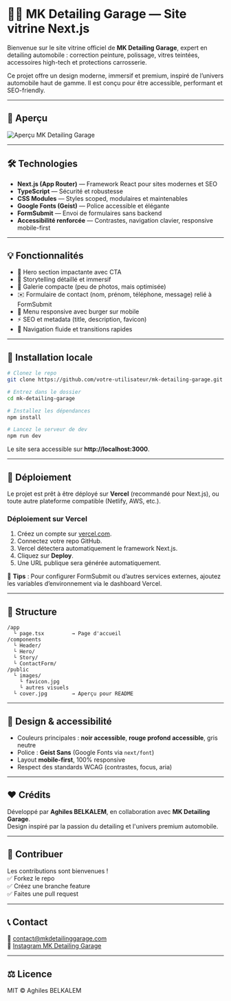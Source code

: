 # 🚗✨ MK Detailing Garage — Site vitrine Next.js

Bienvenue sur le site vitrine officiel de **MK Detailing Garage**, expert en detailing automobile : correction peinture, polissage, vitres teintées, accessoires high-tech et protections carrosserie.

Ce projet offre un design moderne, immersif et premium, inspiré de l’univers automobile haut de gamme. Il est conçu pour être accessible, performant et SEO-friendly.

---

## 🌟 Aperçu

![Aperçu MK Detailing Garage](./public/images/cover.jpg)

---

## 🛠️ Technologies

- **Next.js (App Router)** — Framework React pour sites modernes et SEO
- **TypeScript** — Sécurité et robustesse
- **CSS Modules** — Styles scoped, modulaires et maintenables
- **Google Fonts (Geist)** — Police accessible et élégante
- **FormSubmit** — Envoi de formulaires sans backend
- **Accessibilité renforcée** — Contrastes, navigation clavier, responsive mobile-first

---

## 💡 Fonctionnalités

- 🎯 Hero section impactante avec CTA
- 🧾 Storytelling détaillé et immersif
- 📸 Galerie compacte (peu de photos, mais optimisée)
- ✉️ Formulaire de contact (nom, prénom, téléphone, message) relié à FormSubmit
- 📱 Menu responsive avec burger sur mobile
- ⚡ SEO et metadata (title, description, favicon)
- 🚀 Navigation fluide et transitions rapides

---

## 🚀 Installation locale

```bash
# Clonez le repo
git clone https://github.com/votre-utilisateur/mk-detailing-garage.git

# Entrez dans le dossier
cd mk-detailing-garage

# Installez les dépendances
npm install

# Lancez le serveur de dev
npm run dev
```

Le site sera accessible sur **http://localhost:3000**.

---

## 🏁 Déploiement

Le projet est prêt à être déployé sur **Vercel** (recommandé pour Next.js), ou toute autre plateforme compatible (Netlify, AWS, etc.).

### Déploiement sur Vercel

1. Créez un compte sur [vercel.com](https://vercel.com).
2. Connectez votre repo GitHub.
3. Vercel détectera automatiquement le framework Next.js.
4. Cliquez sur **Deploy**.
5. Une URL publique sera générée automatiquement.

🎯 **Tips** : Pour configurer FormSubmit ou d’autres services externes, ajoutez les variables d’environnement via le dashboard Vercel.

---

## 📁 Structure

```
/app
  └ page.tsx         → Page d'accueil
/components
  └ Header/
  └ Hero/
  └ Story/
  └ ContactForm/
/public
  └ images/
    └ favicon.jpg
    └ autres visuels
  └ cover.jpg        → Aperçu pour README
```

---

## 🎨 Design & accessibilité

- Couleurs principales : **noir accessible**, **rouge profond accessible**, gris neutre
- Police : **Geist Sans** (Google Fonts via `next/font`)
- Layout **mobile-first**, 100% responsive
- Respect des standards WCAG (contrastes, focus, aria)

---

## ❤️ Crédits

Développé par **Aghiles BELKALEM**, en collaboration avec **MK Detailing Garage**.  
Design inspiré par la passion du detailing et l'univers premium automobile.

---

## 🤝 Contribuer

Les contributions sont bienvenues !  
✅ Forkez le repo  
✅ Créez une branche feature  
✅ Faites une pull request

---

## 📞 Contact

📧 contact@mkdetailinggarage.com  
📸 [Instagram MK Detailing Garage](https://www.instagram.com/mk_detailing_garage/)

---

## ⚖️ Licence

MIT © Aghiles BELKALEM